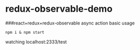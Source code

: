 # redux-observable-demo
###react+redux+redux-observable async action basic usage

```shell
npm i & npm start
```
watching localhost:2333/test
